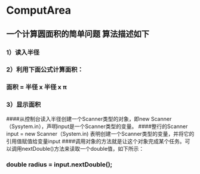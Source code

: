 # ComputArea
## 一个计算圆面积的简单问题 算法描述如下
### 1）读入半径
### 2）利用下面公式计算面积：
### 面积 = 半径 x 半径 x π
### 3）显示面积
####从控制台读入半径创建一个Scanner类型的对象，即new Scanner（Sysytem.in），声明input是一个Scanner类型的变量。
####整行的Scanner input = new Scanner（System.in) 表明创建一个Scanner类型的变量，并将它的引用值赋值给变量input
####调用对象的方法就是让这个对象完成某个任务。可以调用nextDouble()方法来读取一个double值，如下所示：
### double radius = input.nextDouble();
